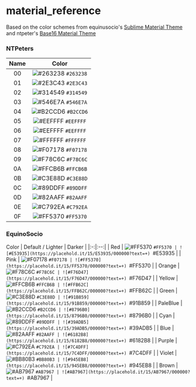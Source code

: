 # material_reference

Based on the color schemes from equinusocio's [Sublime Material Theme](https://github.com/equinusocio/material-theme) and ntpeter's [Base16 Material Theme](https://github.com/ntpeters/base16-materialtheme-scheme)

### NTPeters

| Name | Color |
|:-:|:--:|
| 00 |![#263238](https://placehold.it/15/263238/000000?text=+) `#263238` |
| 01 |![#2E3C43](https://placehold.it/15/2E3C43/000000?text=+) `#2E3C43` |
| 02 |![#314549](https://placehold.it/15/314549/000000?text=+) `#314549` |
| 03 |![#546E7A](https://placehold.it/15/546E7A/000000?text=+) `#546E7A` |
| 04 |![#B2CCD6](https://placehold.it/15/B2CCD6/000000?text=+) `#B2CCD6` |
| 05 |![#EEFFFF](https://placehold.it/15/EEFFFF/000000?text=+) `#EEFFFF` |
| 06 |![#EEFFFF](https://placehold.it/15/EEFFFF/000000?text=+) `#EEFFFF` |
| 07 |![#FFFFFF](https://placehold.it/15/FFFFFF/000000?text=+) `#FFFFFF` |
| 08 |![#F07178](https://placehold.it/15/F07178/000000?text=+) `#F07178` |
| 09 |![#F78C6C](https://placehold.it/15/F78C6C/000000?text=+) `#F78C6C` |
| 0A |![#FFCB6B](https://placehold.it/15/FFCB6B/000000?text=+) `#FFCB6B` |
| 0B |![#C3E88D](https://placehold.it/15/C3E88D/000000?text=+) `#C3E88D` |
| 0C |![#89DDFF](https://placehold.it/15/89DDFF/000000?text=+) `#89DDFF` |
| 0D |![#82AAFF](https://placehold.it/15/82AAFF/000000?text=+) `#82AAFF` |
| 0E |![#C792EA](https://placehold.it/15/C792EA/000000?text=+) `#C792EA` |
| 0F |![#FF5370](https://placehold.it/15/FF5370/000000?text=+) `#FF5370` |

### EquinoSocio
Color      | Default / Lighter |  Darker    |
|:-:|:--:|
| Red | ![#FF5370](https://placehold.it/15/FF5370/000000?text=+) `#FF5370 | ![#E53935](https://placehold.it/15/E53935/000000?text=+) `#E53935 |
| Pink | ![#F07178](https://placehold.it/15/F07178/000000?text=+) `#F07178 | ![#FF5370](https://placehold.it/15/FF5370/000000?text=+) `#FF5370 |
| Orange | ![#F78C6C](https://placehold.it/15/F78C6C/000000?text=+) `#F78C6C | ![#F76D47](https://placehold.it/15/F76D47/000000?text=+) `#F76D47 |
| Yellow | ![#FFCB6B](https://placehold.it/15/FFCB6B/000000?text=+) `#FFCB6B | ![#FFB62C](https://placehold.it/15/FFB62C/000000?text=+) `#FFB62C |
| Green | ![#C3E88D](https://placehold.it/15/C3E88D/000000?text=+) `#C3E88D | ![#91B859](https://placehold.it/15/91B859/000000?text=+) `#91B859 |
| PaleBlue | ![#B2CCD6](https://placehold.it/15/B2CCD6/000000?text=+) `#B2CCD6 | ![#8796B0](https://placehold.it/15/8796B0/000000?text=+) `#8796B0 |
| Cyan | ![#89DDFF](https://placehold.it/15/89DDFF/000000?text=+) `#89DDFF | ![#39ADB5](https://placehold.it/15/39ADB5/000000?text=+) `#39ADB5 |
| Blue | ![#82AAFF](https://placehold.it/15/82AAFF/000000?text=+) `#82AAFF | ![#6182B8](https://placehold.it/15/6182B8/000000?text=+) `#6182B8 |
| Purple | ![#C792EA](https://placehold.it/15/C792EA/000000?text=+) `#C792EA | ![#7C4DFF](https://placehold.it/15/7C4DFF/000000?text=+) `#7C4DFF |
| Violet | ![#BB80B3](https://placehold.it/15/BB80B3/000000?text=+) `#BB80B3 | ![#945EB8](https://placehold.it/15/945EB8/000000?text=+) `#945EB8 |
| Brown | ![#AB7967](https://placehold.it/15/AB7967/000000?text=+) `#AB7967 | ![#AB7967](https://placehold.it/15/AB7967/000000?text=+) `#AB7967 |
